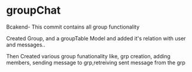 # groupChat

Bcakend-
This commit contains all group functionality

Created Group, and a groupTable Model
and added it's relation with user and messages..

Then Created various group funationality like,
grp creation, adding members, sending message to grp,retreiving sent message from the grp